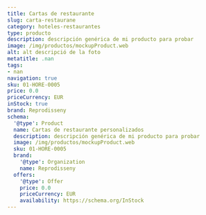 ```yaml
---
title: Cartas de restaurante
slug: carta-restaurane
category: hoteles-restaurantes
type: producto
description: descripción genérica de mi producto para probar
image: /img/productos/mockupProduct.web
alt: alt descripció de la foto
metatitle: .nan
tags:
- nan
navigation: true
sku: 01-HORE-0005
price: 0.0
priceCurrency: EUR
inStock: true
brand: Reprodisseny
schema:
  '@type': Product
  name: Cartas de restaurante personalizados
  description: descripción genérica de mi producto para probar
  image: /img/productos/mockupProduct.web
  sku: 01-HORE-0005
  brand:
    '@type': Organization
    name: Reprodisseny
  offers:
    '@type': Offer
    price: 0.0
    priceCurrency: EUR
    availability: https://schema.org/InStock
---
```

